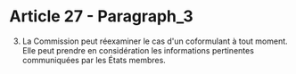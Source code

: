# Article 27 - Paragraph_3

3. La Commission peut réexaminer le cas d'un coformulant à tout moment. Elle peut prendre en considération les informations pertinentes communiquées par les États membres.
